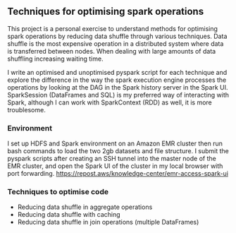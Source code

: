 ## Techniques for optimising spark operations
This project is a personal exercise to understand methods for optimising spark operations by reducing data shuffle through various techniques. Data shuffle is the most expensive operation in a distributed system where data is transferred between nodes. When dealing with large amounts of data shuffling increasing waiting time. 

I write an optimised and unoptimised pyspark script for each technique and explore the difference in the way the spark execution engine processes the operations by looking at the DAG in the Spark history server in the Spark UI. SparkSession (DataFrames and SQL) is my preferred way of interacting with Spark, although I can work with SparkContext (RDD) as well, it is more troublesome.

### Environment
I set up HDFS and Spark environment on an Amazon EMR cluster then run bash commands to load the two 2gb datasets and file structure. I submit the pyspark scripts after creating an SSH tunnel into the master node of the EMR cluster, and open the Spark UI of the cluster in my local browser with port forwarding. https://repost.aws/knowledge-center/emr-access-spark-ui

### Techniques to optimise code
* Reducing data shuffle in aggregate operations 
* Reducing data shuffle with caching
* Reducing data shuffle in join operations (multiple DataFrames)